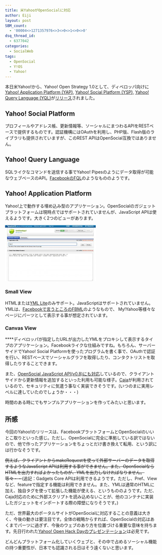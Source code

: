 ```yaml
---
title: 米YahooがOpenSocialに対応
author: Eiji
layout: post
SBM_count:
  - '00004<>1271357976<>3<>0<>1<>0<>0'
dsq_thread_id:
  - 6377042
categories:
  - SocialWeb
tags:
  - OpenSocial
  - Y!OS
  - Yahoo!
---
```

本日米Yahoo!から、Yahoo! Open Strategy 1.0として、ディベロッパ向けに[Yahoo! Application Platform (YAP)][1], [Yahoo! Social Platform (YSP),][2] [Yahoo! Query Language (YQL)][3]が<a href="http://developer.yahoo.net/blog/archives/2008/10/yos_10_launch.html" target="_blank">リリース</a>されました。

## Yahoo! Social Platform

プロフィールやアドレス帳、更新情報等、ソーシャルにまつわるAPIをRESTベースで提供するものです。認証機構にはOAuthを利用し、PHP版、Flash版のライブラリも提供されていますが、このREST APIはOpenSocial互換ではありません。

## Yahoo! Query Language

SQLライクなコマンドを送信する事でYahoo! Pipesのようにデータ取得が可能なウェブベースのAPI。<a href="http://wiki.developers.facebook.com/index.php/FQL" target="_blank">FacebookのFQL</a>のようなもののようです。

## Yahoo! Application Platform

Yahoo!上で動作する埋め込み型のアプリケーション。OpenSocialのガジェットプラットフォームは現時点ではサポートされていませんが、JavaScript APIは使えるようです。大きく2つのビューがあります。

<div>
  <a href="/images/2008/10/yos_appdef.jpg"><span style="text-decoration: none;"><img class="alignnone size-medium wp-image-199" title="yos_appdef" src="/images/2008/10/yos_appdef-300x184.jpg" alt="" width="300" height="184" /></span></a>
</div>

### <span style="font-weight: normal;"><strong>Small View</strong></span>

<span style="font-weight: normal;">HTMLまたは<a href="http://developer.yahoo.com/yap/yml/" target="_blank">YML Lite</a>のみサポート。JavaScriptはサポートされていません。YMLは、<a href="http://wiki.developers.facebook.com/index.php/FBML" target="_blank">Facebookで言うところのFBML</a>のようなもので、 My!Yahoo等様々なページにパーツとして表示する事が想定されています。</span>

### **Canvas View**

****ディベロッパが指定したURLが出力したYMLをプロキシして表示するタイプのアプリケーション。Facebookライクな仕組みですね。もちろん、サーバーサイドでYahoo! Social Platformを使ったプログラムを書く事で、OAuthで認証を行い、RESTベースでソーシャルグラフを取得したり、コンタクトリストを取得したりすることできます。

また、<a href="http://developer.yahoo.com/yap/guide/yap-opensocial.html" target="_blank">OpenSocial JavaScript API(v0.8)にも対応</a>しているので、クライアントサイドから更新情報を追加するといった利用も可能な様子。[Caja][4]が利用されているので、セキュリティに気遣う事なく実装できそうです。(いつのまに実用レベルに達していたのでしょうか・・・)

時間のある時にでもサンプルアプリケーションを作ってみたいと思います。

## 所感

今回のYahoo!のリリースは、FacebookプラットフォームとOpenSocialのいいとこ取りといった感じ。ただし、OpenSocialに完全に準拠している訳ではないので、他で作ったアプリケーションをちょっとだけ書き換えて転用、という訳には行かなそうです。

<span style="text-decoration: line-through;">例えば、クライアントからmakeRequestを使って外部サーバーのデータを取得するようなJavaScript APIは利用する事ができません。また、OpenSocialならHTMLを出力すればよかったものが、YMLを出力しなければなりません。等々・・</span>(追記：Gadgets Core APIは利用できるようです。ただし、Pref、Viewなど、featureで指定する機能は利用できません。また、YMLは通常のHTMLに加え、独自タグを使って拡張した機能が使える、というもののようです。ただ、Caja対応のために外部スクリプトを読み込めないことが、他のコンテナに実装したガジェットをインポートする際の障壁になりそうです。)

ただ、世界最大のポータルサイトがOpenSocialに対応することの意義は大きく、今後の動きは要注目です。全体の戦略からすれば、OpenSocialの対応はあくまでパーツに過ぎず、今後のウェブのあり方を位置づける重要な意味を持ちます。先日行われた<a href="http://www.kidsallright.com/blog/2008/09/18/yahoo-open-strategy-overview/" target="_blank">Yahoo! Open Hack Dayのプレゼンテーション</a>は必見です。

どんどんプラットフォーム化していくウェブと、その中で占めるソーシャル機能の持つ重要性が、日本でも認識される日はそう遠くないと思います。

 [1]: http://developer.yahoo.com/yap/
 [2]: http://developer.yahoo.com/social/
 [3]: http://developer.yahoo.com/yql/
 [4]: http://devlog.agektmr.com/archives/49